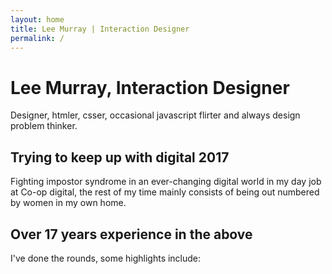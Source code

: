 ```yaml
---
layout: home
title: Lee Murray | Interaction Designer
permalink: /
---
```


<h1>Lee Murray, Interaction Designer</h1>

<p>Designer, htmler, csser, occasional javascript flirter and always design problem thinker.</p>

<h2>Trying to keep up with digital 2017</h2>

<p>Fighting impostor syndrome in an ever-changing digital world in my day job at Co-op digital, the rest of my time mainly consists of being out numbered by women in my own home.</p>

<h2>Over 17 years experience in the above</h2>

<p>I've done the rounds, some highlights include:</p>

